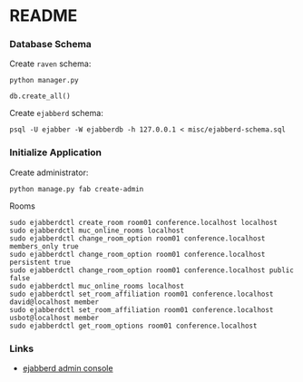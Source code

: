 # README

### Database Schema

Create `raven` schema:

    python manager.py

    db.create_all()

Create `ejabberd` schema:

    psql -U ejabber -W ejabberdb -h 127.0.0.1 < misc/ejabberd-schema.sql

### Initialize Application

Create administrator:

    python manage.py fab create-admin

Rooms

    sudo ejabberdctl create_room room01 conference.localhost localhost
    sudo ejabberdctl muc_online_rooms localhost
    sudo ejabberdctl change_room_option room01 conference.localhost members_only true
    sudo ejabberdctl change_room_option room01 conference.localhost persistent true
    sudo ejabberdctl change_room_option room01 conference.localhost public false
    sudo ejabberdctl muc_online_rooms localhost
    sudo ejabberdctl set_room_affiliation room01 conference.localhost david@localhost member
    sudo ejabberdctl set_room_affiliation room01 conference.localhost usbot@localhost member
    sudo ejabberdctl get_room_options room01 conference.localhost

### Links

- [ejabberd admin console](http://192.168.69.1:5280/admin/)
